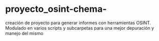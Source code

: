 # proyecto_osint-chema-
creación de proyecto para generar informes con herramientas OSINT. Modulado en varios scripts y subcarpetas para  una mejor depuración y manejo del mismo
